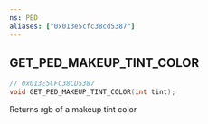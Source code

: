```yaml
---
ns: PED
aliases: ["0x013e5cfc38cd5387"]
---
```

## GET_PED_MAKEUP_TINT_COLOR

```c
// 0x013E5CFC38CD5387
void GET_PED_MAKEUP_TINT_COLOR(int tint);
```

Returns rgb of a makeup tint color


